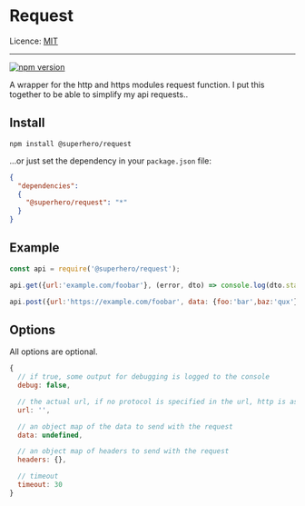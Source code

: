# Request

Licence: [MIT](https://opensource.org/licenses/MIT)

---

[![npm version](https://badge.fury.io/js/%40superhero%2Frequest.svg)](https://badge.fury.io/js/%40superhero%2Frequest)

A wrapper for the http and https modules request function. I put this together to be able to simplify my api requests..

## Install

`npm install @superhero/request`

...or just set the dependency in your `package.json` file:

```json
{
  "dependencies":
  {
    "@superhero/request": "*"
  }
}
```

## Example

```javascript
const api = require('@superhero/request');

api.get({url:'example.com/foobar'}, (error, dto) => console.log(dto.status, dto.data));

api.post({url:'https://example.com/foobar', data: {foo:'bar',baz:'qux'}}, console.log);
```

## Options

All options are optional.

```javascript
{
  // if true, some output for debugging is logged to the console
  debug: false,

  // the actual url, if no protocol is specified in the url, http is assumed
  url: '',

  // an object map of the data to send with the request
  data: undefined,

  // an object map of headers to send with the request
  headers: {},

  // timeout
  timeout: 30
}
```
